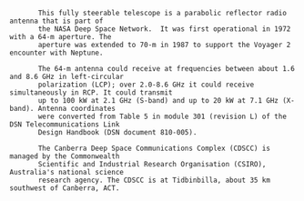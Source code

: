 
           This fully steerable telescope is a parabolic reflector radio antenna that is part of 
           the NASA Deep Space Network.  It was first operational in 1972 with a 64-m aperture. The
           aperture was extended to 70-m in 1987 to support the Voyager 2 encounter with Neptune.
           
           The 64-m antenna could receive at frequencies between about 1.6 and 8.6 GHz in left-circular
           polarization (LCP); over 2.0-8.6 GHz it could receive simultaneously in RCP. It could transmit
           up to 100 kW at 2.1 GHz (S-band) and up to 20 kW at 7.1 GHz (X-band). Antenna coordinates
           were converted from Table 5 in module 301 (revision L) of the DSN Telecommunications Link 
           Design Handbook (DSN document 810-005).
           
           The Canberra Deep Space Communications Complex (CDSCC) is managed by the Commonwealth 
           Scientific and Industrial Research Organisation (CSIRO), Australia's national science 
           research agency. The CDSCC is at Tidbinbilla, about 35 km southwest of Canberra, ACT.
        